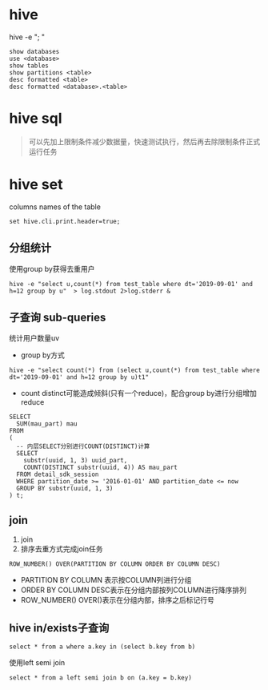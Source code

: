 

# hive
hive -e "<cmd1>; <cmd2>"
```
show databases
use <database>
show tables
show partitions <table>
desc formatted <table>
desc formatted <database>.<table>
```

# hive sql

> 可以先加上限制条件减少数据量，快速测试执行，然后再去除限制条件正式运行任务

# hive set
columns names of the table 
```
set hive.cli.print.header=true;
```
## 分组统计

使用group by获得去重用户
```
hive -e "select u,count(*) from test_table where dt='2019-09-01' and h=12 group by u"  > log.stdout 2>log.stderr &
```

## 子查询 sub-queries

统计用户数量uv
- group by方式
```
hive -e "select count(*) from (select u,count(*) from test_table where dt='2019-09-01' and h=12 group by u)t1"
```
- count distinct可能造成倾斜(只有一个reduce)，配合group by进行分组增加reduce
```
SELECT
  SUM(mau_part) mau
FROM
(
  -- 内层SELECT分别进行COUNT(DISTINCT)计算
  SELECT
    substr(uuid, 1, 3) uuid_part,
    COUNT(DISTINCT substr(uuid, 4)) AS mau_part
  FROM detail_sdk_session
  WHERE partition_date >= '2016-01-01' AND partition_date <= now
  GROUP BY substr(uuid, 1, 3)
) t;
```

## join
1. join
2. 排序去重方式完成join任务

```
ROW_NUMBER() OVER(PARTITION BY COLUMN ORDER BY COLUMN DESC)
```
- PARTITION BY COLUMN 表示按COLUMN列进行分组
- ORDER BY COLUMN DESC表示在分组内部按列COLUMN进行降序排列
- ROW_NUMBER() OVER()表示在分组内部，排序之后标记行号 

## hive in/exists子查询
``` 
select * from a where a.key in (select b.key from b)
```

使用left semi join
```
select * from a left semi join b on (a.key = b.key)
```
